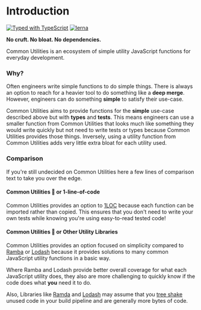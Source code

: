 # Introduction

[![Typed with TypeScript](https://camo.githubusercontent.com/69ea44e002591f4d18f9d1ee7660e8c49bbf4e673405eb058e3af515a193d376/68747470733a2f2f666c61742e62616467656e2e6e65742f62616467652f69636f6e2f54797065643f69636f6e3d74797065736372697074266c6162656c266c6162656c436f6c6f723d626c756526636f6c6f723d353535353535)](https://camo.githubusercontent.com/69ea44e002591f4d18f9d1ee7660e8c49bbf4e673405eb058e3af515a193d376/68747470733a2f2f666c61742e62616467656e2e6e65742f62616467652f69636f6e2f54797065643f69636f6e3d74797065736372697074266c6162656c266c6162656c436f6c6f723d626c756526636f6c6f723d353535353535) [![lerna](https://camo.githubusercontent.com/3bc63f921dd60bac6d91aa900ef570c928b2aa4c2124ed23647e8fe9d2232853/68747470733a2f2f696d672e736869656c64732e696f2f62616467652f6d61696e7461696e6564253230776974682d6c65726e612d6363303066662e737667)](https://lerna.js.org/)

**No cruft. No bloat. No dependencies.**

Common Utilities is an ecosystem of simple utility JavaScript functions for everyday development. 

### Why?

Often engineers write simple functions to do simple things. There is always an option to reach for a heavier tool to do something like a **deep merge**. However, engineers can do something **simple** to satisfy their use-case.   
  
Common Utilities aims to provide functions for the **simple** use-case described above but with **types** and **tests**. This means engineers can use a smaller function from Common Utilities that looks much like something they would write quickly but not need to write tests or types because Common Utilities provides those things. Inversely, using a utility function from Common Utilities adds very little extra bloat for each utility used. 

### Comparison

If you're still undecided on Common Utilities here a few lines of comparison text to take you over the edge.

#### Common Utilities 🧰   or 1-line-of-code

Common Utilities provides an option to [1LOC](https://1loc.dev/) because each function can be imported rather than copied. This ensures that you don't need to write your own tests while knowing you're using easy-to-read tested code!

#### Common Utilities 🧰   or Other Utility Libraries

Common Utilities provides an option focused on simplicity compared to [Ramba](https://ramdajs.com/) or [Lodash](https://lodash.com/) because it provides solutions to many common JavaScript utility functions in a basic way.

Where Ramba and Lodash provide better overall coverage for what each JavaScript utility does, they also are more challenging to quickly know if the code does what **you** need it to do.

Also, Libraries like [Ramda](https://ramdajs.com/#usage) and [Lodash](https://lodash.com/per-method-packages) may assume that you [tree shake](https://developer.mozilla.org/en-US/docs/Glossary/Tree_shaking) unused code in your build pipeline and are generally more bytes of code.



